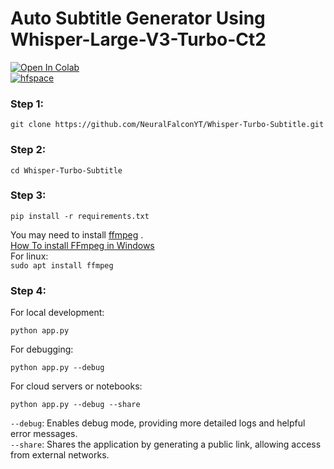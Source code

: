 # Auto Subtitle Generator Using Whisper-Large-V3-Turbo-Ct2
[![Open In Colab](https://colab.research.google.com/assets/colab-badge.svg)](https://colab.research.google.com/github/NeuralFalconYT/Whisper-Turbo-Subtitle/blob/main/Whisper_Turbo_Subtitle.ipynb) <br>
[![hfspace](https://img.shields.io/badge/🤗-Space%20demo-yellow)](https://huggingface.co/spaces/mrfakename/E2-F5-TTS) <br>

### Step 1:
```
git clone https://github.com/NeuralFalconYT/Whisper-Turbo-Subtitle.git
```
### Step 2:
```
cd Whisper-Turbo-Subtitle
```
### Step 3:
```
pip install -r requirements.txt
```
You may need to install [ffmpeg](https://www.ffmpeg.org/download.html) .<br>
[How To install FFmpeg in Windows](https://www.youtube.com/watch?v=4jx2_j5Seew) <br>
For linux:<br>
```sudo apt install ffmpeg```
### Step 4:
For local development:
```
python app.py 
```
For debugging:
```
python app.py --debug 
```
For cloud servers or notebooks:
```
python app.py --debug --share
```
```--debug```: Enables debug mode, providing more detailed logs and helpful error messages.<br>
```--share```: Shares the application by generating a public link, allowing access from external networks.
